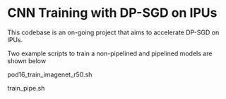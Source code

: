 

# CNN Training with DP-SGD on IPUs

This codebase is an on-going project that aims to accelerate DP-SGD on IPUs.

Two example scripts to train a non-pipelined and pipelined models are shown below

pod16_train_imagenet_r50.sh

train_pipe.sh
